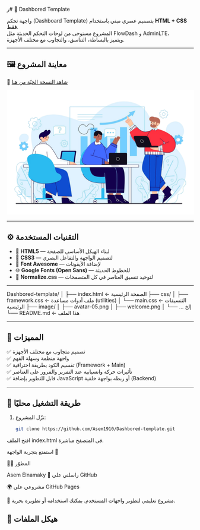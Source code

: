 ر# 🌟 Dashbored Template

واجهة تحكم (Dashboard Template) بتصميم عصري مبني باستخدام **HTML + CSS فقط**.  
المشروع مستوحى من لوحات التحكم الحديثة مثل FlowDash و AdminLTE،  
ويتميز بالبساطة، التناسق، والتجاوب مع مختلف الأجهزة.

---

## 🖼️ معاينة المشروع

🔗 [شاهد النسخة الحيّة من هنا](https://asem1910.github.io/Dashbored-template/)

![Dashboard Preview](image/welcome.png)

---

## ⚙️ التقنيات المستخدمة

- 🧱 **HTML5** — لبناء الهيكل الأساسي للصفحة  
- 🎨 **CSS3** — لتصميم الواجهة والتفاعل البصري  
- 🧩 **Font Awesome** — لإضافة الأيقونات  
- 🌐 **Google Fonts (Open Sans)** — للخطوط الحديثة  
- 🧰 **Normalize.css** — لتوحيد تنسيق العناصر في كل المتصفحات

---
Dashbored-template/
│
├── index.html ← الصفحة الرئيسية
├── css/
│ ├── framework.css ← ملف أدوات مساعدة (utilities)
│ └── main.css ← التنسيقات الرئيسية
├── image/
│ ├── avatar-05.png
│ ├── welcome.png
│ └── ... إلخ
└── README.md ← هذا الملف


---

## 📱 المميزات

✅ تصميم متجاوب مع مختلف الأجهزة  
✅ واجهة منظمة وسهلة الفهم  
✅ تقسيم الكود بطريقة احترافية (Framework + Main)  
✅ تأثيرات حركة وانسيابية عند التمرير والمرور على العناصر  
✅ قابل للتطوير بإضافة JavaScript أو ربطه بواجهة خلفية (Backend)

---

## 🚀 طريقة التشغيل محليًا

1. نزّل المشروع:
   ```bash
   git clone https://github.com/Asem1910/Dashbored-template.git


افتح الملف index.html في المتصفح مباشرة.

استمتع بتجربة الواجهة 🎨

👨‍💻 المطوّر

Asem Elnamaky
📧 راسلني على GitHub

🌍 مشروعي على GitHub Pages

🩵 مشروع تعليمي لتطوير واجهات المستخدم. يمكنك استخدامه أو تطويره بحرية.

## 📂 هيكل الملفات

